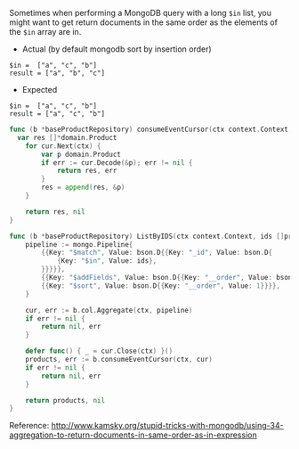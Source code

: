 Sometimes when performing a MongoDB query with a long `$in` list, you might want to get return documents in the same order as the elements of the `$in` array are in.

- Actual (by default mongodb sort by insertion order)

```
$in =  ["a", "c", "b"]
result = ["a", "b", "c"]
```

- Expected

```
$in =  ["a", "c", "b"]
result = ["a", "c", "b"]
```

```go
func (b *baseProductRepository) consumeEventCursor(ctx context.Context, cur *mongo.Cursor) ([]*domain.Product, error) {
  var res []*domain.Product
	for cur.Next(ctx) {
		var p domain.Product
		if err := cur.Decode(&p); err != nil {
			return res, err
		}
		res = append(res, &p)
	}

	return res, nil
}

func (b *baseProductRepository) ListByIDS(ctx context.Context, ids []primitive.ObjectID) ([]*domain.Product, error) {
	pipeline := mongo.Pipeline{
		{{Key: "$match", Value: bson.D{{Key: "_id", Value: bson.D{
			{Key: "$in", Value: ids},
		}}}}},
		{{Key: "$addFields", Value: bson.D{{Key: "__order", Value: bson.D{{Key: "$indexOfArray", Value: bson.A{ids, "$_id"}}}}}}},
		{{Key: "$sort", Value: bson.D{{Key: "__order", Value: 1}}}},
	}

	cur, err := b.col.Aggregate(ctx, pipeline)
	if err != nil {
		return nil, err
	}

	defer func() { _ = cur.Close(ctx) }()
	products, err := b.consumeEventCursor(ctx, cur)
	if err != nil {
		return nil, err
	}

	return products, nil
}
```

Reference: http://www.kamsky.org/stupid-tricks-with-mongodb/using-34-aggregation-to-return-documents-in-same-order-as-in-expression
